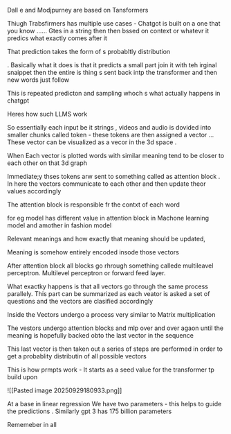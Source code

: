 Dall e and Modjpurney are based on Tansformers 


Thiugh Trabsfirmers has multiple use cases - Chatgot is built on a one that you know ...... Gtes in a string then then bssed on context or whatevr it predics what exactly comes after it 

That prediction takes the form of s probabltly distribution 

. Basically what it does is that it predicts  a small part join it with teh irginal snaippet then the entire is thing s sent back intp the transformer and  then new words just follow 

This is repeated predicton and sampling whoch s what actually happens in chatgpt 

Heres how such LLMS work 

So essentially each input be it strings , videos and audio is dovided into smaller chunks called token - these tokens are then assigned a vector ... These vector can be visualized as a vecor in the 3d space . 

When Each vector is plotted words with similar meaning tend to be closer to each other on that 3d graph 

Immediate;y thses tokens arw sent to something called as attention block . In here the vectors communicate to each other and then update theor values accordingly

The attention block is responsible fr the contxt of each word


for eg model has different value in attention block in Machone learning model and amother in fashion model 

Relevant meanings and how exactly that meaning should be updated,

Meaning is somehow entirely encoded insode those vectors 


After attention block all blocks go rhrough something callede multileavel perceptron. Multilevel perceptron or forward feed layer. 

What exactky happens is that all vectors go through the same process parallely. This part can be summarized as each veator is asked a set of questions and the vectors are clasified accordingly 

Inside the Vectors undergo a process very similar to Matrix multiplication 

The vestors undergo attention blocks and mlp over and over agaon until the meaning is hopefully backed obto the last vector in the sequence 


This last  vector is then taken out a series of steps are performed in order to get a  probablity distributin of all possible vectors 

This is how prmpts work - It starts as a seed value for the transformer tp build upon

![[Pasted image 20250929180933.png]]

At a base in linear regression We have two parameters - this helps to guide  the predictions . Similarly gpt 3 has 175 billion parameters 

Rememeber in all 

